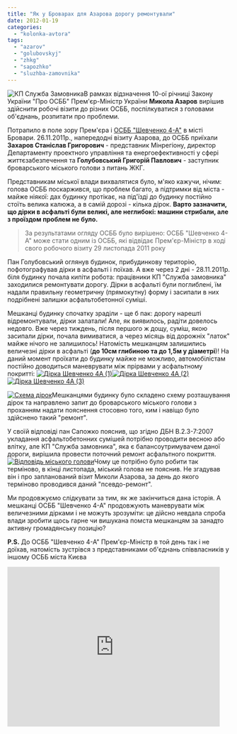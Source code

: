 ```yaml
---
title: "Як у Броварах для Азарова дорогу ремонтували"
date: 2012-01-19
categories: 
  - "kolonka-avtora"
tags: 
  - "azarov"
  - "golubovskyj"
  - "zhkg"
  - "sapozhko"
  - "sluzhba-zamovnika"
---
```


![](https://mpz.brovary.org/wp-content/uploads/2012/01/КП-Служба-Замовника.jpg "КП Служба Замовника")В рамках відзначення 10-ої річниці Закону України "Про ОСББ" Прем'єр-Міністр України **Микола Азаров** вирішив здійснити робочі візити до різних ОСББ, поспілкуватися з головами об'єднань, розпитати про проблеми.

Потрапило в поле зору Прем'єра і [ОСББ "Шевченко 4-А"](http://shevchenko4a.org.ua "ОСББ Шевченко 4А") в місті Бровари. 26.11.2011р., напередодні візиту Азарова, до ОСББ приїхали **Захаров Станіслав Григорович** - представник Мінрегіону, директор Департаменту проектного управління та енергоефективності у сфері життєзабезпечення та **Голубовський Григорій Павлович** - заступник броварського міського голови з питань ЖКГ. <!--more-->

Представникам міської влади вихвалятися було, м'яко кажучи, нічим: голова ОСББ поскаржився, що проблем багато, а підтримки від міста - майже ніякої: дах будинку протікає, на під'їзді до будинку постійно стоїть велика калюжа, а в самій дорозі - кілька дірок. **Варто зазначити, що дірки в асфальті були великі, але неглибокі: машини стрибали, але з проїздом проблем не було.**

> За результатами огляду ОСББ було вирішено: ОСББ "Шевченко 4-А" може стати одним із ОСББ, які відвідає Прем'єр-Міністр в ході свого робочого візиту 29 листопада 2011 року

Пан Голубовський оглянув будинок, прибудинкову територію, пофотографував дірки в асфальті і поїхав. А вже через 2 дні - 28.11.2011р. біля будинку почала кипіти робота: працівники КП "Служба замовника" заходилися ремонтувати дорогу. Дірки в асфальті були поглиблені, їм надали правильну геометричну (прямокутну) форму і засипали в них подрібнені залишки асфальтобетонної суміші.

Мешканці будинку спочатку зраділи - ще б пак: дорогу нарешті відремонтували, дірки залатали! Але, як виявилось, радіти довелось недовго. Вже через тиждень, після першого ж дощу, суміш, якою засипали дірки, почала вимиватися, а через місяць від дорожніх "латок" майже нічого не залишилось! Натомість мешканцям залишились величезні дірки в асфальті (**до 10см глибиною та до 1,5м у діаметрі**)! На даний момент проїхати до будинку майже не можливо, автомобілістам постійно доводиться маневрувати між прірвами у асфальтному покритті: [![](https://mpz.brovary.org/wp-content/uploads/2012/01/Дірка-Шевченко-4А-1.jpg "Дірка Шевченко 4А (1)")](https://mpz.brovary.org/wp-content/uploads/2012/01/Дірка-Шевченко-4А-1.jpg)[![](https://mpz.brovary.org/wp-content/uploads/2012/01/Дірка-Шевченко-4А-2.jpg "Дірка Шевченко 4А (2)")](https://mpz.brovary.org/wp-content/uploads/2012/01/Дірка-Шевченко-4А-2.jpg)[![](https://mpz.brovary.org/wp-content/uploads/2012/01/Дірка-Шевченко-4А-3.jpg "Дірка Шевченко 4А (3)")](https://mpz.brovary.org/wp-content/uploads/2012/01/Дірка-Шевченко-4А-3.jpg)

[![](https://mpz.brovary.org/wp-content/uploads/2012/01/Схема-дірок.jpg "Схема дірок")](https://mpz.brovary.org/wp-content/uploads/2012/01/Схема-дірок.jpg)Мешканцями будинку було складено схему розташування дірок та направлено запит до броварського міського голови з проханням надати пояснення стосовно того, ким і навіщо було здійснено такий "ремонт".

У своїй відповіді пан Сапожко пояснив, що згідно ДБН В.2.3-7:2007 укладання асфальтобетонних сумішей потрібно проводити весною або влітку, але КП "Служба замовника", яка є балансоутримувачем даної дороги, вирішила провести поточний ремонт асфальтного покриття. [![](https://mpz.brovary.org/wp-content/uploads/2012/01/Відповідь-міського-голови.jpg "Відповідь міського голови")](https://mpz.brovary.org/wp-content/uploads/2012/01/Відповідь-міського-голови.jpg)Чому це потрібно було робити так терміново, в кінці листопада, міський голова не пояснив. Не згадував він і про запланований візит Миколи Азарова, за день до якого терміново проводився даний "псевдо-ремонт".

Ми продовжуємо слідкувати за тим, як же закінчиться дана історія. А мешканці ОСББ "Шевченко 4-А" продовжують маневрувати між величезними дірками і не можуть зрозуміти: це дійсно невдала спроба влади зробити щось гарне чи вишукана помста мешканцям за занадто активну громадянську позицію?

**P.S.** До ОСББ "Шевченко 4-А" Прем'єр-Міністр в той день так і не доїхав, натомість зустрівся з представниками об'єднань співвласників у іншому ОСББ міста Києва

<iframe width="480" height="360" src="http://www.youtube.com/embed/Ln16ZPocvFo" frameborder="0" allowfullscreen></iframe>
